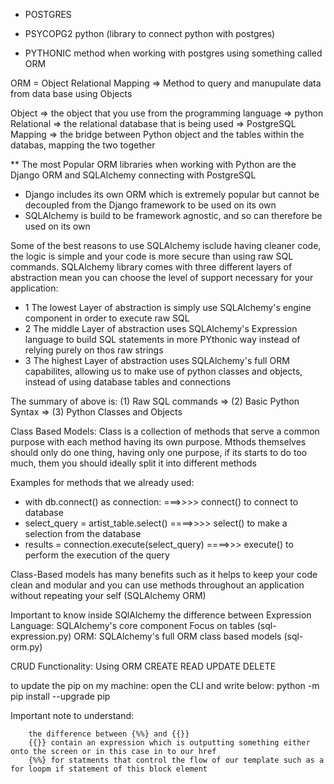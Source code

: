 - POSTGRES

- PSYCOPG2 python (library to connect python with postgres)

- PYTHONIC method when working with postgres using something called ORM

ORM = Object Relational Mapping => Method to query and manupulate data from data base using Objects

Object => the object that you use from the programming language => python
Relational => the relational database that is being used => PostgreSQL
Mapping => the bridge between Python object and the tables within the databas, mapping the two together

** The most Popular ORM libraries when working with Python are the Django ORM and SQLAlchemy connecting with PostgreSQL

- Django includes its own ORM which is extremely popular but cannot be decoupled from the Django framework to be used on its own
- SQLAlchemy is build to be framework agnostic, and so can therefore be used on its own

Some of the best reasons to use SQLAlchemy isclude having cleaner code, the logic is simple and your code is more secure than using raw SQL commands.
SQLAlchemy library comes with three different layers of abstraction mean you can choose the level of support necessary for your application:

- 1 The lowest Layer of abstraction is simply use SQLAlchemy's engine component in order to execute raw SQL 
- 2 The middle Layer of abstraction uses SQLAlchemy's Expression language to build SQL statements in more PYthonic way instead of relying purely on thos raw strings 
- 3 The highest Layer of abstraction uses SQLAlchemy's full ORM capabilites, allowing us to make use of python classes and objects, instead of using database tables and connections


The summary of above is:
(1) Raw SQL commands => (2) Basic Python Syntax => (3) Python Classes and Objects



Class Based Models:
Class is a collection of methods that serve a common purpose with each method having its own purpose.
Mthods themselves should only do one thing, having only one purpose, if its starts to do too much, them you should ideally split it into different methods

Examples for methods that we already used:

- with db.connect() as connection:  ===>>>> connect() to connect to database
- select_query = artist_table.select() ====>>>> select() to make a selection from the database
- results = connection.execute(select_query) ====>>> execute() to perform  the execution of the query


Class-Based models has many benefits such as it helps to keep your code clean and modular and you can use methods throughout an application without repeating your self   (SQLAlchemy ORM)



Important to know inside SQlAlchemy the difference between 
Expression Language: SQLAlchemy's core component Focus on tables (sql-expression.py)
ORM: SQLAlchemy's full ORM class based models (sql-orm.py)




CRUD Functionality: Using ORM
CREATE
READ
UPDATE
DELETE






to update the pip on my machine:
open the CLI and write below:
python -m pip install --upgrade pip

Important note to understand:
    
        the difference between {%%} and {{}} 
        {{}} contain an expression which is outputting something either onto the screen or in this case in to our href
        {%%} for statments that control the flow of our template such as a for loopm if statement of this block element
   